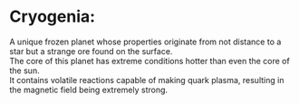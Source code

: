 # Cryogenia:

A unique frozen planet whose properties originate from not distance to a star but a strange ore found on the surface.  
The core of this planet has extreme conditions hotter than even the core of the sun.  
It contains volatile reactions capable of making quark plasma, resulting in the magnetic field being extremely strong.